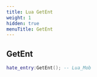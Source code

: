 ```yaml
---
title: Lua GetEnt
weight: 1
hidden: true
menuTitle: GetEnt
---
```

## GetEnt
```lua
hate_entry:GetEnt(); -- Lua_Mob
```